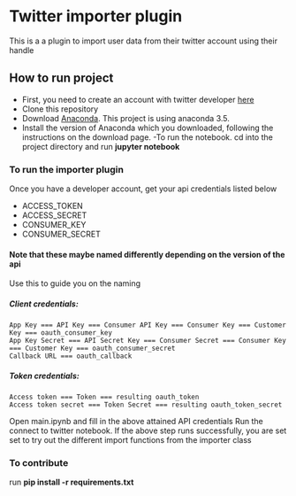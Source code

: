 # Twitter importer plugin

This is a a plugin to import user data from their twitter account using their handle

## How to run project

- First, you need to create an account with twitter developer [here](https://developer.twitter.com/en/docs/twitter-api/getting-started/getting-access-to-the-twitter-api)
- Clone this repository
- Download [Anaconda](https://www.continuum.io/downloads). This project is using anaconda 3.5.
- Install the version of Anaconda which you downloaded, following the instructions on the download page.
  -To run the notebook. cd into the project directory and run **jupyter notebook**

### To run the importer plugin

Once you have a developer account, get your api credentials listed below

- ACCESS_TOKEN
- ACCESS_SECRET
- CONSUMER_KEY
- CONSUMER_SECRET

#### Note that these maybe named differently depending on the version of the api

Use this to guide you on the naming

##### Client credentials:

    App Key === API Key === Consumer API Key === Consumer Key === Customer Key === oauth_consumer_key
    App Key Secret === API Secret Key === Consumer Secret === Consumer Key === Customer Key === oauth_consumer_secret
    Callback URL === oauth_callback

##### Token credentials:

    Access token === Token === resulting oauth_token
    Access token secret === Token Secret === resulting oauth_token_secret

Open main.ipynb and fill in the above attained API credentials
Run the connect to twitter notebook.
If the above step runs successfully, you are set set to try out the different import functions from the importer class

### To contribute

run **pip install -r requirements.txt**
